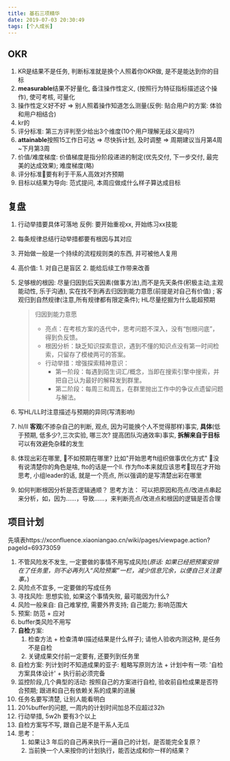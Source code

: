 ```yaml
---
title: 基石三项精华
date: 2019-07-03 20:30:49
tags: [个人成长]
---
```


## OKR

1. KR是结果不是任务, 判断标准就是换个人照着你OKR做, 是不是能达到你的目标
2. **measurable**结果不好量化, 备注操作性定义, (按照行为特征指标描述这个操作), 使可考核, 可量化
3. 操作性定义好不好 => 别人照着操作知道怎么测量(反例: 贴合用户的方案: 体验和用户相结合)
4. kr的
5. 评分标准: 第三方评判至少给出3个维度(10个用户理解无歧义是吗?)
6. **attainable**按照15工作日可达 => 尽快拆计划, 及时调整 => 周期建议当月第4周~下月第3周
7. 价值/难度梯度: 价值梯度是指分阶段递进的制定(优先交付, 下一步交付, 最完美的达成效果); 难度梯度(略)
8. 评分标准要有利于干系人高效对齐预期
9. 目标以结果为导向: 范式提问, 本周应做成什么样子算达成目标

## 复盘

1. 行动举措要具体可落地  反例: 要开始重视xx, 开始练习xx技能
2. 每条规律总结行动举措都要有根因与其对应
3. 开始做一般是一个持续的流程规则类的东西, 并可被他人复用
4. 高价值: 1. 对自己是盲区 2. 能给后续工作带来改善
5. 足够根的根因: 尽量归因到后天因素(做事方法),而不是先天条件(积极主动,主观能动性, 乐于沟通), 实在找不到再去归因到能力意愿(前提是对自己有价值) ; 客观归到自然规律(注意,所有规律都有限定条件);  HL尽量挖掘为什么能超预期

    > 归因到能力意愿
    > - 亮点：在考核方案的迭代中，思考问题不深入，没有“刨根问底”，得到负反馈。
    > - 根因分析：缺乏知识探索意识，遇到不懂的知识点没有第一时间检索，只留存了模棱两可的答案。
    > - 行动举措：增强探索精神意识：
    >     - 第一阶段：每遇到陌生词汇/概念，当即在搜索引擎中搜索，并把自己认为最好的解释发到群里。
    >     - 第二阶段：每周三和周五，在群里抛出工作中的争议点遗留问题与解法。

6. 写HL/LL时注意描述与预期的异同(写清影响)
7. hl/ll **客观**(不掺杂自己的判断, 观点, 因为可能换个人不觉得那样)事实, **具体**(低于预期, 低多少?,三次实验, 哪三次? 提高团队沟通效率)事实, **拆解来自于目标**可以有效避免杂糅的发生
8. 体现出彩在哪里, 不如预期在哪里? 比如"开始思考ft组织做事优化方式" 没有说清楚你的角色是啥, fto的话是一个ll. 作为fto本来就应该思考现在才开始思考, 小组leader的话, 就是一个亮点, 所以强调的是写清楚出彩在哪里
9. 如何判断根因分析是否逻辑通顺？
思考方法：
可以把原因和亮点/改进点串起来分析，如，因为……，导致……，来判断亮点/改进点和根因的逻辑是否合理


## 项目计划

先填表https://xconfluence.xiaoniangao.cn/wiki/pages/viewpage.action?pageId=69373059

1. 不管风险发不发生, 一定要做的事情不用写成风险(*原话: 如果已经把预案安排在了任务里，则不必再列入“风险预案”一栏，减少信息冗余，以便自己关注要事。*)
2. 风险点不宜多, 一定要做的写成任务
3. 寻找风险: 思想实验, 如果这个事情失败, 最可能因为什么?
4. 风险一般来自: 自己难掌控, 需要外界支持; 自己能力; 影响范围大
5. 预案: 防范 + 应对
6. buffer类风险不用写
7. **自检**方案:
   1. 检查方法 + 检查清单(描述结果是什么样子); 请他人验收内测这种, 是任务不是自检
   2. 关键成果交付前一定要有, 还要列到任务里
8. 自检方案: 列计划时不知道成果的亚子: 粗略写原则方法 + 计划中有一项: '自检方案具体设计' + 执行前必须完备
9.  监控阶段,几个典型的活动: 按照自己的方案进行自检, 验收前自检成果是否符合预期; 跟进和自己有依赖关系的成果的进展
10. 任务名要写清楚, 让别人能看明白
11. 20%buffer的问题, 一周内的计划时间加总不应超过32h
12. 行动举措, 5w2h 要有3个以上
13. 自检方案写不写, 跟自己是不是干系人无瓜
14. 思考：
    1.  如果让3 年后的自己再来执行一遍自己的计划，是否能完全复原？
    2.  当前换一个人来按你的计划执行，能否达成和你一样的结果？
